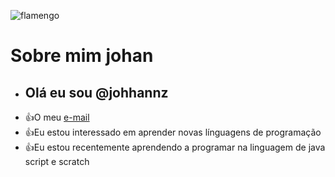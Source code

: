 <!---especial repositorio sobre o github --->

<!---comentario, serve para esconder ou ocultar dados --->
![flamengo](https://media2.giphy.com/media/50EDybcf4H0q0HO9Wz/200w.gif)

# Sobre mim **johan**
- ##  **Olá eu sou @johhannz**
- :+1:O meu [e-mail](johan.oliveira@escola.pr.gov.br)
- :+1:Eu estou interessado em aprender novas línguagens de programação
- :+1:Eu estou recentemente aprendendo a programar na linguagem de java script e scratch
  
